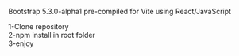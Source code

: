 Bootstrap 5.3.0-alpha1 pre-compiled for Vite using React/JavaScript

1-Clone repository<br>
2-npm install in root folder<br>
3-enjoy
